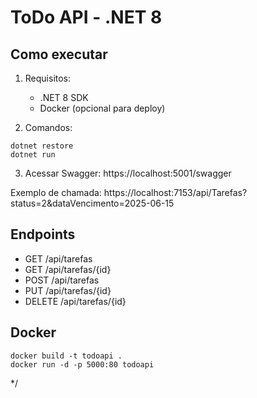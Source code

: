# ToDo API - .NET 8

## Como executar

1. Requisitos:
   - .NET 8 SDK
   - Docker (opcional para deploy)

2. Comandos:
```
dotnet restore
dotnet run
```

3. Acessar Swagger:
https://localhost:5001/swagger

Exemplo de chamada: https://localhost:7153/api/Tarefas?status=2&dataVencimento=2025-06-15

## Endpoints

- GET /api/tarefas
- GET /api/tarefas/{id}
- POST /api/tarefas
- PUT /api/tarefas/{id}
- DELETE /api/tarefas/{id}

## Docker
```
docker build -t todoapi .
docker run -d -p 5000:80 todoapi
```
*/
